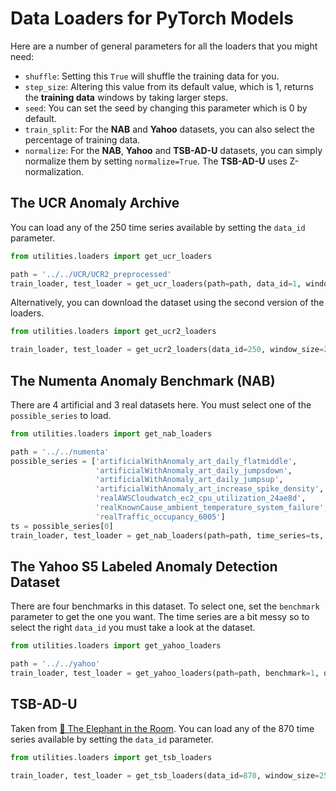 # Data Loaders for PyTorch Models

Here are a number of general parameters for all the loaders that you might need:
- `shuffle`: Setting this `True` will shuffle the training data for you.
- `step_size`: Altering this value from its default value, which is 1, returns the **training data** windows by taking larger steps.
- `seed`: You can set the seed by changing this parameter which is 0 by default.
- `train_split`: For the **NAB** and **Yahoo** datasets, you can also select the percentage of training data.
- `normalize`: For the **NAB**, **Yahoo** and **TSB-AD-U** datasets, you can simply normalize them by setting `normalize=True`. The **TSB-AD-U** uses Z-normalization. 


## The UCR Anomaly Archive

You can load any of the 250 time series available by setting the `data_id` parameter.

```python
from utilities.loaders import get_ucr_loaders

path = '../../UCR/UCR2_preprocessed'
train_loader, test_loader = get_ucr_loaders(path=path, data_id=1, window_size=32, batch_size=256)
```

Alternatively, you can download the dataset using the second version of the loaders.

```python
from utilities.loaders import get_ucr2_loaders

train_loader, test_loader = get_ucr2_loaders(data_id=250, window_size=256)
```


## The Numenta Anomaly Benchmark (NAB)

There are 4 artificial and 3 real datasets here.
You must select one of the `possible_series` to load.

```python
from utilities.loaders import get_nab_loaders

path = '../../numenta'
possible_series = ['artificialWithAnomaly_art_daily_flatmiddle',
                   'artificialWithAnomaly_art_daily_jumpsdown',
                   'artificialWithAnomaly_art_daily_jumpsup',
                   'artificialWithAnomaly_art_increase_spike_density',
                   'realAWSCloudwatch_ec2_cpu_utilization_24ae8d',
                   'realKnownCause_ambient_temperature_system_failure',
                   'realTraffic_occupancy_6005']
ts = possible_series[0]
train_loader, test_loader = get_nab_loaders(path=path, time_series=ts, window_size=32, batch_size=256)
```


## The Yahoo S5 Labeled Anomaly Detection Dataset

There are four benchmarks in this dataset.
To select one, set the `benchmark` parameter to get the one you want.
The time series are a bit messy so to select the right `data_id` you must take a look at the dataset.

```python
from utilities.loaders import get_yahoo_loaders

path = '../../yahoo'
train_loader, test_loader = get_yahoo_loaders(path=path, benchmark=1, data_id=10, window_size=32, batch_size=256)
```



## TSB-AD-U
Taken from [🐘 The Elephant in the Room](https://thedatumorg.github.io/TSB-AD/).
You can load any of the 870 time series available by setting the `data_id` parameter.

```python
from utilities.loaders import get_tsb_loaders

train_loader, test_loader = get_tsb_loaders(data_id=870, window_size=256)
```
